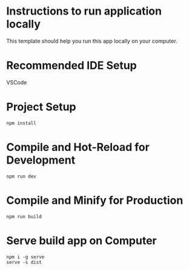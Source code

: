 # Instructions to run application locally

This template should help you run this app locally on your computer.

# Recommended IDE Setup

VSCode

# Project Setup

```
npm install
```

# Compile and Hot-Reload for Development
```
npm run dev
```
# Compile and Minify for Production
```
npm run build
```
# Serve build app on Computer
```
npm i -g serve
serve -s dist
```
